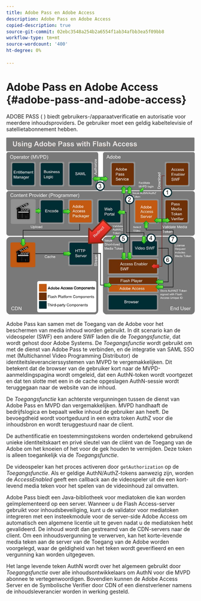 ```yaml
---
title: Adobe Pass en Adobe Access
description: Adobe Pass en Adobe Access
copied-description: true
source-git-commit: 02ebc3548a254b2a6554f1ab34afbb3ea5f09bb8
workflow-type: tm+mt
source-wordcount: '400'
ht-degree: 0%

---
```


# Adobe Pass en Adobe Access {#adobe-pass-and-adobe-access}

ADOBE PASS ( [](https://www.adobe.com/products/adobepass/)) biedt gebruikers-/apparaatverificatie en autorisatie voor meerdere inhoudsproviders. De gebruiker moet een geldig kabeltelevisie of satellietabonnement hebben.

<!--<a id="fig_cln_bc2_44"></a>-->

![](assets/AdobePass_web.png)

Adobe Pass kan samen met de Toegang van de Adobe voor het beschermen van media inhoud worden gebruikt. In dit scenario kan de videospeler (SWF) een andere SWF laden die de *Toegangsfunctie*, dat wordt gehost door Adobe Systems. De *Toegangsfunctie* wordt gebruikt om met de dienst van Adobe Pass te verbinden, en de integratie van SAML SSO met (Multichannel Video Programming Distributor) de identiteitsleverancierssystemen van MVPD te vergemakkelijken. Dit betekent dat de browser van de gebruiker kort naar de MVPD-aanmeldingspagina wordt omgeleid, dat een AuthN-token wordt voortgezet en dat ten slotte met een in de cache opgeslagen AuthN-sessie wordt teruggegaan naar de website van de inhoud.

De *Toegangsfunctie* kan achterste vergunningen tussen de dienst van Adobe Pass en MVPD dan vergemakkelijken. MVPD handhaaft de bedrijfslogica en bepaalt welke inhoud de gebruiker aan heeft. De bevoegdheid wordt voortgeduurd in een extra token AuthZ voor die inhoudsbron en wordt teruggestuurd naar de client.

De authentificatie en toestemmingstokens worden ondertekend gebruikend unieke identiteitskaart en privé sleutel van de cliënt van de Toegang van de Adobe om het knoeien of het voor de gek houden te vermijden. Deze token is alleen toegankelijk via de *Toegangsfunctie*.

De videospeler kan het proces activeren door `getAuthorization` op de *Toegangsfunctie*. Als er geldige AuthN/AuthZ-tokens aanwezig zijn, worden de *AccessEnabled* geeft een callback aan de videospeler uit die een kort-levend media teken voor het spelen van de videoinhoud zal omvatten.

Adobe Pass biedt een Java-bibliotheek voor mediatoken die kan worden geïmplementeerd op een server. Wanneer u de Flash Access-server gebruikt voor inhoudsbeveiliging, kunt u de validator voor mediatoken integreren met een insteekmodule voor de server-side Adobe Access om automatisch een algemene licentie uit te geven nadat u de mediatoken hebt gevalideerd. De inhoud wordt dan gestreamd van de CDN-servers naar de client. Om een inhoudsvergunning te verwerven, kan het korte-levende media teken aan de server van de Toegang van de Adobe worden voorgelegd, waar de geldigheid van het teken wordt geverifieerd en een vergunning kan worden uitgegeven.

Het lange levende teken AuthN wordt over het algemeen gebruikt door *Toegangsfunctie* over alle inhoudsontwikkelaars om AuthN voor die MVPD abonnee te vertegenwoordigen. Bovendien kunnen de Adobe Access Server en de Symbolische Verifier door CDN of een dienstverlener namens de inhoudsleverancier worden in werking gesteld.
